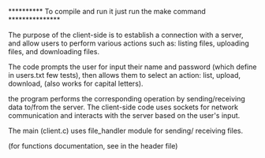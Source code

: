 ********** To compile and run it just run the make command ***************

The purpose of the client-side is to establish a connection with a server,
and allow users to perform various actions such as:
listing files, uploading files, and downloading files.

The code prompts the user for input their name and password (which define in users.txt few tests),
then allows them to select an action:
list, upload, download, (also works for capital letters).

the program performs the corresponding operation by sending/receiving data to/from the server.
The client-side code uses sockets for network communication and interacts 
with the server based on the user's input.

The main (client.c) uses file_handler module for sending/ receiving files.

(for functions documentation, see in the header file)

